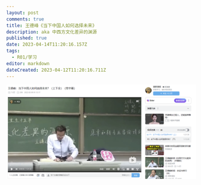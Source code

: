 ```yaml
---
layout: post
comments: true
title: 王德峰《当下中国人如何选择未来》
description: aka 中西方文化差异的渊源
published: true
date: 2023-04-14T11:20:16.157Z
tags:
  - R01/学习
editor: markdown
dateCreated: 2023-04-12T11:20:16.711Z
---
```


![](assets/wh.png)






